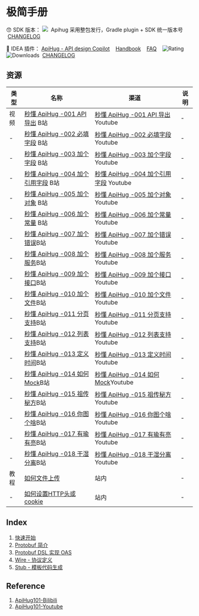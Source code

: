 # 极简手册

😙 SDK 版本： <a target="_blank" href="https://search.maven.org/artifact/com.apihug/it-bom"><img src="https://img.shields.io/maven-central/v/com.apihug/it-bom.svg?label=Maven%20Central" /></a> &nbsp;Apihug 采用整包发行，Gradle plugin + SDK 统一版本号 &nbsp;[CHANGELOG](./docs/release/changelog/sdk.md)

💝 IDEA 插件： [ApiHug - API design Copilot](https://plugins.jetbrains.com/plugin/23534-apihug--api-design-copilot)  &nbsp;&nbsp; [Handbook](./docs/IDE/README.md)  &nbsp;&nbsp; [FAQ](./docs/IDE/999_FAQ.md)  &nbsp;&nbsp;   ![Rating](https://img.shields.io/jetbrains/plugin/r/rating/23534-apihug--api-design-copilot) ![Downloads](https://img.shields.io/jetbrains/plugin/d/23534-apihug--api-design-copilot)   &nbsp;[CHANGELOG](./docs/release/changelog/plugin.md)

## 资源

| 类型          | 名称         | 渠道        | 说明        |
|-------------|------------|-----------|-----------|
| 视频     | [秒懂 ApiHug -001 API 导出](https://www.bilibili.com/video/BV1HJ4m1a7WL/) B站       | [秒懂 ApiHug -001 API 导出](https://www.youtube.com/watch?v=9D2KNEdjS1E) Youtube |-|
| -     | [秒懂 ApiHug -002 必填字段](https://www.bilibili.com/video/BV1LK421t7eP/) B站       | [秒懂 ApiHug -002 必填字段](https://www.youtube.com/watch?v=4Ob2OklXfQ8) Youtube |-|
| -     | [秒懂 ApiHug -003 加个字段](https://www.bilibili.com/video/BV1T2421T7PZ/) B站       | [秒懂 ApiHug -003 加个字段](https://www.youtube.com/watch?v=arRT6Z27mlA) Youtube |-|
| -     | [秒懂 ApiHug -004 加个引用字段](https://www.bilibili.com/video/BV1QK421s7WN/) B站       | [秒懂 ApiHug -004 加个引用字段](https://www.youtube.com/watch?v=DnCU0SEWRzc) Youtube |-|
| -     | [秒懂 ApiHug -005 加个对象](https://www.bilibili.com/video/BV1xw4m1d7HK/) B站       | [秒懂 ApiHug -005 加个对象](https://www.youtube.com/watch?v=hUO4t4_Iy_Y) Youtube |-|
| -     | [秒懂 ApiHug -006 加个常量](https://www.bilibili.com/video/BV1XK421s7mu/) B站       | [秒懂 ApiHug -006 加个常量](https://www.youtube.com/watch?v=sscn_aPMBBQ) Youtube |-|
| -     | [秒懂 ApiHug -007 加个错误](https://www.bilibili.com/video/BV1st421L7Qb/)B站| [秒懂 ApiHug -007 加个错误](https://www.youtube.com/watch?v=6UM8Zf-eGN4)Youtube|-|
| -     | [秒懂 ApiHug -008 加个服务](https://www.bilibili.com/video/BV1dw4m1d7mY/)B站| [秒懂 ApiHug -008 加个服务](https://www.youtube.com/watch?v=fQ89ZyFFxCA)Youtube|-|
| -     | [秒懂 ApiHug -009 加个接口](https://www.bilibili.com/video/BV1u2421T72K/)B站| [秒懂 ApiHug -009 加个接口](https://www.youtube.com/watch?v=Yp02hXZHn9I)Youtube|-|
| -     | [秒懂 ApiHug -010 加个文件](https://www.bilibili.com/video/BV1fy421i73m/)B站| [秒懂 ApiHug -010 加个文件](https://www.youtube.com/watch?v=xj0ckwqXVYU)Youtube|-|
| -     | [秒懂 ApiHug -011 分页支持](https://www.bilibili.com/video/BV1xm411o7j3/)B站| [秒懂 ApiHug -011 分页支持](https://www.youtube.com/watch?v=K6FpwNFzHxY)Youtube|-|
| -     | [秒懂 ApiHug -012 列表支持](https://www.bilibili.com/video/BV16f421f7hr/)B站| [秒懂 ApiHug -012 列表支持](https://www.youtube.com/watch?v=K6FpwNFzHxY)Youtube|-|
| -     | [秒懂 ApiHug -013 定义时间](https://www.bilibili.com/video/BV122421N7ra/)B站| [秒懂 ApiHug -013 定义时间](https://www.youtube.com/watch?v=RGW0CIBh5RA)Youtube|-|
| -     | [秒懂 ApiHug -014 如何Mock](https://www.bilibili.com/video/BV1FJ4m1h75r/)B站| [秒懂 ApiHug -014 如何Mock](https://www.youtube.com/watch?v=4rqfKa2c1Lc)Youtube|-|
| -     | [秒懂 ApiHug -015 祖传秘方](https://www.bilibili.com/video/BV1hp42117GG/)B站| [秒懂 ApiHug -015 祖传秘方](https://www.youtube.com/watch?v=eWghbQ9XJVI)Youtube|-|
| -     | [秒懂 ApiHug -016 你图个啥](https://www.bilibili.com/video/BV1Rf421Z7Co/)B站| [秒懂 ApiHug -016 你图个啥](https://www.youtube.com/watch?v=V6xQfLEFlC8)Youtube|-|
| -     | [秒懂 ApiHug -017 有瑜有亮](https://www.bilibili.com/video/BV1im421n7tA/)B站| [秒懂 ApiHug -017 有瑜有亮](https://www.youtube.com/watch?v=Y1syblTKlig)Youtube|-|
| -     | [秒懂 ApiHug -018 干湿分离](https://www.bilibili.com/video/BV1ez421r7Pd/)B站| [秒懂 ApiHug -018 干湿分离](https://www.youtube.com/watch?v=KCRap3rDJ54)Youtube|-|
| 教程     | [如何文件上传](./how/001_how_support_upload_files.md)       | 站内  |-|
| -     | [如何设置HTTP头或cookie](./how/002_how_set_header_or_cooike.md)       | 站内  |-|

## Index

1. [快速开始](./001_very_begin.md)
2. [Protobuf 简介](./002_protobuf_basic.md)
3. [Protobuf DSL 实现 OAS](./003_protobuf_and_dsl_basic.md)
4. [Wire - 协议定义](./004_dsl_implement_wire.md)
5. [Stub - 模板代码生成](./005_dsl_implement_stub.md)

## Reference

1. [ApiHug101-Bilibili](https://space.bilibili.com/666522636)
2. [ApiHug101-Youtube](https://youtube.com/@ApiHug?si=C1yw0poHA01zbmyj)
